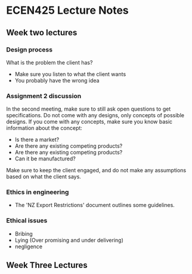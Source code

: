 # ECEN425 Lecture Notes

## Week two lectures

### Design process

What is the problem the client has?

- Make sure you listen to what the client wants
- You probably have the wrong idea

### Assignment 2 discussion

In the second meeting, make sure to still ask open questions to get specifications. Do not come with any designs, only concepts of possible designs. If you come with any concepts, make sure you know basic information about the concept:

- Is there a market?
- Are there any existing competing products?
- Are there any existing competing products?
- Can it be manufactured?

Make sure to keep the client engaged, and do not make any assumptions based on what the client says.

### Ethics in engineering

- The 'NZ Export Restrictions' document outlines some guidelines.

### Ethical issues

- Bribing
- Lying (Over promising and under delivering)
- negligence

## Week Three Lectures
